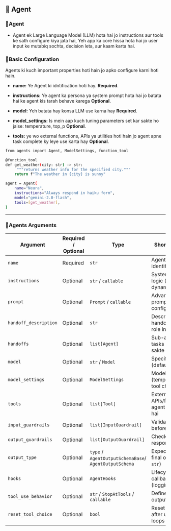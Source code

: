 ## 🔹 Agent
### 🔸Agent
- Agent ek Large Language Model (LLM) hota hai jo instructions aur tools ke sath configure kiya jata hai, Yeh app ka core hissa hota hai jo user input ke mutabiq sochta, decision leta, aur kaam karta hai.

### 🔸Basic Configuration
Agents ki kuch important properties hoti hain jo apko configure karni hoti hain.
- **name:** Ye Agent ki idntification hoti hay. **Required**.

- **instructions:** Ye agent ka persona ya system prompt hota hai jo batata hai ke agent kis tarah behave karega **Optional**.

- **model:** Yeh batata hay konsa LLM use karna hay **Required**.
- **model_settings:** Is mein aap kuch tuning parameters set kar sakte ho jaise: temperature, top_p **Optional**.

- **tools:** ye wo external functions, APIs ya utilities hoti hain jo agent apne task complete ky leye use karta hay **Optional**.

```bash
from agents import Agent, ModelSettings, function_tool

@function_tool
def get_weather(city: str) -> str:
     """returns weather info for the specified city."""
    return f"The weather in {city} is sunny"

agent = Agent(
    name="Neura",
    instructions="Always respond in haiku form",
    model="gemini-2.0-flash",
    tools=[get_weather],
)
```

---

### 🔸Agents Arguments


| **Argument**          | **Required / Optional** | **Type**                                                    | **Short Description**                                 |
| --------------------- | ----------------------- | ------------------------------------------------------------| ----------------------------------------------------- |
| `name`                | Required                | `str`                                                       | Agent ka unique identifier                            |
| `instructions`        | Optional                | `str` / `callable`                                          | System prompt ya logic (static ya dynamic)            |
| `prompt`              | Optional                | `Prompt` / `callable`                                       | Advanced/dynamic prompt configuration                 |
| `handoff_description` | Optional                | `str`                                                       | Description for handoffs (explain role in delegation) |
| `handoffs`            | Optional                | `list[Agent]`                                               | Sub-agents jinko tasks delegate ho sakte hain         |
| `model`               | Optional                | `str` / `Model`                                             | Specify LLM (default: GPT-4.1)                        |
| `model_settings`      | Optional                | `ModelSettings`                                             | Model tuning (temperature, top\_p, tool choices)      |
| `tools`               | Optional                | `list[Tool]`                                                | External APIs/functions agent use kar sakta hai       |
| `input_guardrails`    | Optional                | `list[InputGuardrail]`                                      | Validation checks before agent runs                   |
| `output_guardrails`   | Optional                | `list[OutputGuardrail]`                                     | Checks after response generated                       |
| `output_type`         | Optional                | `type` / `AgentOutputSchemaBase`/ `AgentOutputSchema`       | Expected format of final output (default: `str`)      |
| `hooks`               | Optional                | `AgentHooks`                                                | Lifecycle event callbacks (logging/debugging)         |
| `tool_use_behavior`   | Optional                | `str` / `StopAtTools` / `callable`                          | Defines how tool outputs are handled                  |
| `reset_tool_choice`   | Optional                | `bool`                                                      | Reset tool selection after use to avoid loops         |

